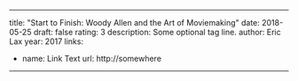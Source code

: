 
---
title: "Start to Finish: Woody Allen and the Art of Moviemaking"
date: 2018-05-25
draft: false
rating: 3
description: Some optional tag line.
author: Eric Lax
year: 2017
links:
  - name: Link Text
    url: http://somewhere
---
